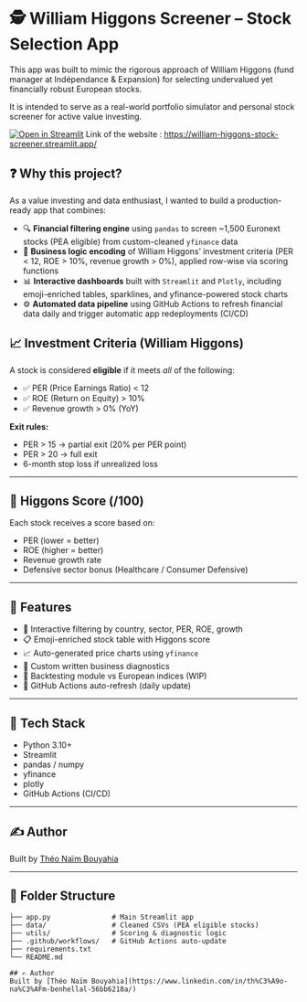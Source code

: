 # 🕵️ William Higgons Screener – Stock Selection App

This app was built to mimic the rigorous approach of William Higgons (fund manager at Indépendance & Expansion) for selecting undervalued yet financially robust European stocks.

It is intended to serve as a real-world portfolio simulator and personal stock screener for active value investing.

[![Open in Streamlit](https://static.streamlit.io/badges/streamlit_badge_black_white.svg)](https://william-higgons-stock-screener.streamlit.app/)
Link of the website : https://william-higgons-stock-screener.streamlit.app/

## ❓ Why this project?

As a value investing and data enthusiast, I wanted to build a production-ready app that combines:

- 🔍 **Financial filtering engine** using `pandas` to screen ~1,500 Euronext stocks (PEA eligible) from custom-cleaned `yfinance` data
- 🧠 **Business logic encoding** of William Higgons’ investment criteria (PER < 12, ROE > 10%, revenue growth > 0%), applied row-wise via scoring functions
- 📊 **Interactive dashboards** built with `Streamlit` and `Plotly`, including emoji-enriched tables, sparklines, and yfinance-powered stock charts
- ⚙️ **Automated data pipeline** using GitHub Actions to refresh financial data daily and trigger automatic app redeployments (CI/CD)

## 📈 Investment Criteria (William Higgons)

A stock is considered **eligible** if it meets *all* of the following:

- ✅ PER (Price Earnings Ratio) < 12
- ✅ ROE (Return on Equity) > 10%
- ✅ Revenue growth > 0% (YoY)

**Exit rules:**
- PER > 15 → partial exit (20% per PER point)
- PER > 20 → full exit
- 6-month stop loss if unrealized loss

---

## 🧠 Higgons Score (/100)

Each stock receives a score based on:
- PER (lower = better)
- ROE (higher = better)
- Revenue growth rate
- Defensive sector bonus (Healthcare / Consumer Defensive)

---

## 🚀 Features

- 🔎 Interactive filtering by country, sector, PER, ROE, growth
- 📋 Emoji-enriched stock table with Higgons score
- 📈 Auto-generated price charts using `yfinance`
- 🧾 Custom written business diagnostics
- 🧪 Backtesting module vs European indices (WIP)
- 🔁 GitHub Actions auto-refresh (daily update)

---

## 🧰 Tech Stack

- Python 3.10+
- Streamlit
- pandas / numpy
- yfinance
- plotly
- GitHub Actions (CI/CD)

---

## ✍️ Author
Built by [Théo Naïm Bouyahia](https://www.linkedin.com/in/th%C3%A9o-na%C3%AFm-benhellal-56bb6218a/)  

---

## 📂 Folder Structure

```shell
├── app.py               # Main Streamlit app
├── data/                # Cleaned CSVs (PEA eligible stocks)
├── utils/               # Scoring & diagnostic logic
├── .github/workflows/   # GitHub Actions auto-update
├── requirements.txt
└── README.md

## ✍️ Author
Built by [Théo Naïm Bouyahia](https://www.linkedin.com/in/th%C3%A9o-na%C3%AFm-benhellal-56bb6218a/)  
